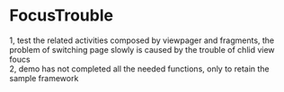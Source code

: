 # FocusTrouble
1, test the related activities composed by viewpager and fragments, the problem of switching page slowly is caused by the trouble of chlid view foucs  
2, demo has not completed all the needed functions, only to retain the sample framework
